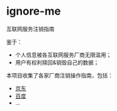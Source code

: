 # ignore-me

互联网服务注销指南

鉴于：
- 个人信息被各互联网服务厂商无限滥用；
- 用户有权利赎回&销毁自己的数据；

本项目收集了各家厂商注销操作指南，包括：

- [京东](./vendors/jd/jd.md)
- [百度](./vendors/baidu/baidu.md)
- ...


